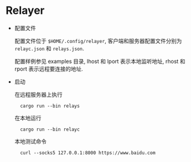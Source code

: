 # Relayer

- 配置文件

    配置文件位于 `$HOME/.config/relayer`, 客户端和服务器配置文件分别为 `relayc.json` 和 `relays.json`.

    配置样例参见 examples 目录, lhost 和 lport 表示本地监听地址,
    rhost 和 rport 表示远程要连接的地址.

- 启动

    在远程服务器上执行

        cargo run --bin relays

    在本地运行

        cargo run --bin relayc

    本地测试命令

        curl --socks5 127.0.0.1:8000 https://www.baidu.com
